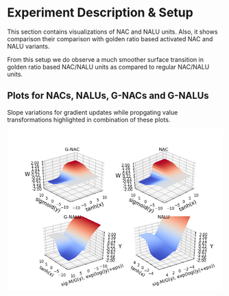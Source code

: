 # Experiment Description & Setup

This section contains visualizations of NAC and NALU units. Also, it shows comparison their comparison with golden ratio based
activated NAC and NALU variants.

From this setup we do observe a much smoother surface transition in golden ratio based NAC/NALU units as compared to regular NAC/NALU units.

## Plots for NACs, NALUs, G-NACs and G-NALUs

Slope variations for gradient updates while propgating value transformations highlighted in combination of these plots.

![Plot for all affline transformation units](master_plot.png)
